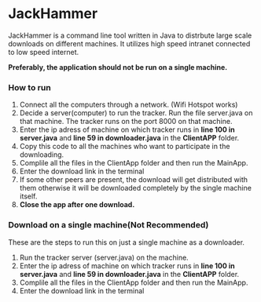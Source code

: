 # JackHammer

JackHammer is a command line tool written in Java to distrbute large scale downloads on different machines.
It utilizes high speed intranet connected to low speed internet.

**Preferably, the application should not be run on a single machine.**

### How to run

1. Connect all the computers through a network. (Wifi Hotspot works)
2. Decide a server(computer) to run the tracker. Run the file server.java on that machine. The tracker runs on the port 8000 on that machine.
3. Enter the ip adress of machine on which tracker runs in **line 100 in server.java** and **line 59 in downloader.java** in the **ClientAPP** folder.
4. Copy this code to all the machines who want to participate in the downloading.
5. Complile all the files in the ClientApp folder and then run the MainApp.
6. Enter the download link in the terminal
7. If some other peers are present, the download will get distributed with them otherwise it will be downloaded completely by the single machine itself.
8. **Close the app after one download.**

### Download on a single machine(Not Recommended)

These are the steps to run this on just a single machine as a downloader.

1. Run the tracker server (server.java) on the machine.
2. Enter the ip adress of machine on which tracker runs in **line 100 in server.java** and **line 59 in downloader.java** in the **ClientAPP** folder.
3. Complile all the files in the ClientApp folder and then run the MainApp.
4. Enter the download link in the terminal
